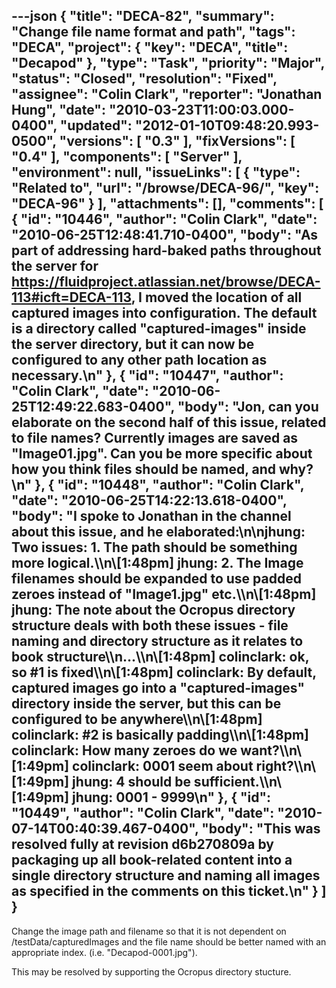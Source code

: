 ---json
{
  "title": "DECA-82",
  "summary": "Change file name format and path",
  "tags": "DECA",
  "project": {
    "key": "DECA",
    "title": "Decapod"
  },
  "type": "Task",
  "priority": "Major",
  "status": "Closed",
  "resolution": "Fixed",
  "assignee": "Colin Clark",
  "reporter": "Jonathan Hung",
  "date": "2010-03-23T11:00:03.000-0400",
  "updated": "2012-01-10T09:48:20.993-0500",
  "versions": [
    "0.3"
  ],
  "fixVersions": [
    "0.4"
  ],
  "components": [
    "Server"
  ],
  "environment": null,
  "issueLinks": [
    {
      "type": "Related to",
      "url": "/browse/DECA-96/",
      "key": "DECA-96"
    }
  ],
  "attachments": [],
  "comments": [
    {
      "id": "10446",
      "author": "Colin Clark",
      "date": "2010-06-25T12:48:41.710-0400",
      "body": "As part of addressing hard-baked paths throughout the server for <https://fluidproject.atlassian.net/browse/DECA-113#icft=DECA-113>, I moved the location of all captured images into configuration. The default is a directory called \"captured-images\" inside the server directory, but it can now be configured to any other path location as necessary.\n"
    },
    {
      "id": "10447",
      "author": "Colin Clark",
      "date": "2010-06-25T12:49:22.683-0400",
      "body": "Jon, can you elaborate on the second half of this issue, related to file names? Currently images are saved as \"Image01.jpg\". Can you be more specific about how you think files should be named, and why?\n"
    },
    {
      "id": "10448",
      "author": "Colin Clark",
      "date": "2010-06-25T14:22:13.618-0400",
      "body": "I spoke to Jonathan in the channel about this issue, and he elaborated:\n\njhung: Two issues: 1. The path should be something more logical.\\\n\\[1:48pm] jhung: 2. The Image filenames should be expanded to use padded zeroes instead of \"Image1.jpg\" etc.\\\n\\[1:48pm] jhung: The note about the Ocropus directory structure deals with both these issues - file naming and directory structure as it relates to book structure\\\n...\\\n\\[1:48pm] colinclark: ok, so #1 is fixed\\\n\\[1:48pm] colinclark: By default, captured images go into a \"captured-images\" directory inside the server, but this can be configured to be anywhere\\\n\\[1:48pm] colinclark: #2 is basically padding\\\n\\[1:48pm] colinclark: How many zeroes do we want?\\\n\\[1:49pm] colinclark: 0001 seem about right?\\\n\\[1:49pm] jhung: 4 should be sufficient.\\\n\\[1:49pm] jhung: 0001 - 9999\n"
    },
    {
      "id": "10449",
      "author": "Colin Clark",
      "date": "2010-07-14T00:40:39.467-0400",
      "body": "This was resolved fully at revision d6b270809a by packaging up all book-related content into a single directory structure and naming all images as specified in the comments on this ticket.\n"
    }
  ]
}
---
Change the image path and filename so that it is not dependent on /testData/capturedImages and the file name should be better named with an appropriate index. (i.e. "Decapod-0001.jpg").

This may be resolved by supporting the Ocropus directory stucture.

        